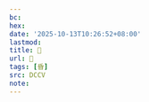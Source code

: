 ```yaml
---
bc:
hex:
date: '2025-10-13T10:26:52+08:00'
lastmod:
title: 􀎠
url: 􀎠
tags: [昏]
src: DCCV
note:
---
```

